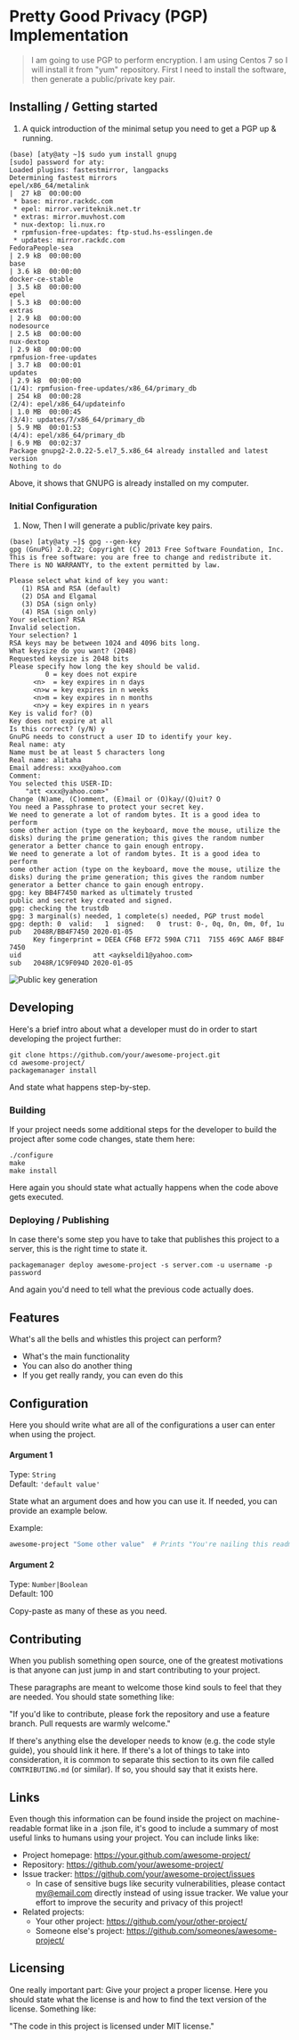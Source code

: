 # Pretty Good Privacy (PGP) Implementation

  > I am going to use PGP to perform encryption. I am using Centos 7  so I will install it from "yum" repository. First I need to install the software, then generate a public/private key pair.



## Installing / Getting started

1. A quick introduction of the minimal setup you need to get a PGP up &
running.

```shell
(base) [aty@aty ~]$ sudo yum install gnupg
[sudo] password for aty: 
Loaded plugins: fastestmirror, langpacks
Determining fastest mirrors
epel/x86_64/metalink                                                                                                           |  27 kB  00:00:00     
 * base: mirror.rackdc.com
 * epel: mirror.veriteknik.net.tr
 * extras: mirror.muvhost.com
 * nux-dextop: li.nux.ro
 * rpmfusion-free-updates: ftp-stud.hs-esslingen.de
 * updates: mirror.rackdc.com
FedoraPeople-sea                                                                                                               | 2.9 kB  00:00:00     
base                                                                                                                           | 3.6 kB  00:00:00     
docker-ce-stable                                                                                                               | 3.5 kB  00:00:00     
epel                                                                                                                           | 5.3 kB  00:00:00     
extras                                                                                                                         | 2.9 kB  00:00:00     
nodesource                                                                                                                     | 2.5 kB  00:00:00     
nux-dextop                                                                                                                     | 2.9 kB  00:00:00     
rpmfusion-free-updates                                                                                                         | 3.7 kB  00:00:01     
updates                                                                                                                        | 2.9 kB  00:00:00     
(1/4): rpmfusion-free-updates/x86_64/primary_db                                                                                | 254 kB  00:00:28     
(2/4): epel/x86_64/updateinfo                                                                                                  | 1.0 MB  00:00:45     
(3/4): updates/7/x86_64/primary_db                                                                                             | 5.9 MB  00:01:53     
(4/4): epel/x86_64/primary_db                                                                                                  | 6.9 MB  00:02:37     
Package gnupg2-2.0.22-5.el7_5.x86_64 already installed and latest version
Nothing to do
```

  Above, it shows that GNUPG is already installed on my computer.

### Initial Configuration

1. Now, Then I will generate a public/private key pairs.

```shell
(base) [aty@aty ~]$ gpg --gen-key
gpg (GnuPG) 2.0.22; Copyright (C) 2013 Free Software Foundation, Inc.
This is free software: you are free to change and redistribute it.
There is NO WARRANTY, to the extent permitted by law.

Please select what kind of key you want:
   (1) RSA and RSA (default)
   (2) DSA and Elgamal
   (3) DSA (sign only)
   (4) RSA (sign only)
Your selection? RSA
Invalid selection.
Your selection? 1
RSA keys may be between 1024 and 4096 bits long.
What keysize do you want? (2048) 
Requested keysize is 2048 bits
Please specify how long the key should be valid.
         0 = key does not expire
      <n>  = key expires in n days
      <n>w = key expires in n weeks
      <n>m = key expires in n months
      <n>y = key expires in n years
Key is valid for? (0) 
Key does not expire at all
Is this correct? (y/N) y
GnuPG needs to construct a user ID to identify your key.
Real name: aty
Name must be at least 5 characters long
Real name: alitaha
Email address: xxx@yahoo.com
Comment: 
You selected this USER-ID:
    "att <xxx@yahoo.com>"
Change (N)ame, (C)omment, (E)mail or (O)kay/(Q)uit? O
You need a Passphrase to protect your secret key.
We need to generate a lot of random bytes. It is a good idea to perform
some other action (type on the keyboard, move the mouse, utilize the
disks) during the prime generation; this gives the random number
generator a better chance to gain enough entropy.
We need to generate a lot of random bytes. It is a good idea to perform
some other action (type on the keyboard, move the mouse, utilize the
disks) during the prime generation; this gives the random number
generator a better chance to gain enough entropy.
gpg: key BB4F7450 marked as ultimately trusted
public and secret key created and signed.
gpg: checking the trustdb
gpg: 3 marginal(s) needed, 1 complete(s) needed, PGP trust model
gpg: depth: 0  valid:   1  signed:   0  trust: 0-, 0q, 0n, 0m, 0f, 1u
pub   2048R/BB4F7450 2020-01-05
      Key fingerprint = DEEA CF6B EF72 590A C711  7155 469C AA6F BB4F 7450
uid                  att <aykseldi1@yahoo.com>
sub   2048R/1C9F094D 2020-01-05
```
![Public key generation](https://github.com/aykseldi/PGP-Implementation/blob/master/Snapshot1.png)

## Developing

Here's a brief intro about what a developer must do in order to start developing
the project further:

```shell
git clone https://github.com/your/awesome-project.git
cd awesome-project/
packagemanager install
```

And state what happens step-by-step.

### Building

If your project needs some additional steps for the developer to build the
project after some code changes, state them here:

```shell
./configure
make
make install
```

Here again you should state what actually happens when the code above gets
executed.

### Deploying / Publishing

In case there's some step you have to take that publishes this project to a
server, this is the right time to state it.

```shell
packagemanager deploy awesome-project -s server.com -u username -p password
```

And again you'd need to tell what the previous code actually does.

## Features

What's all the bells and whistles this project can perform?
* What's the main functionality
* You can also do another thing
* If you get really randy, you can even do this

## Configuration

Here you should write what are all of the configurations a user can enter when
using the project.

#### Argument 1
Type: `String`  
Default: `'default value'`

State what an argument does and how you can use it. If needed, you can provide
an example below.

Example:
```bash
awesome-project "Some other value"  # Prints "You're nailing this readme!"
```

#### Argument 2
Type: `Number|Boolean`  
Default: 100

Copy-paste as many of these as you need.

## Contributing

When you publish something open source, one of the greatest motivations is that
anyone can just jump in and start contributing to your project.

These paragraphs are meant to welcome those kind souls to feel that they are
needed. You should state something like:

"If you'd like to contribute, please fork the repository and use a feature
branch. Pull requests are warmly welcome."

If there's anything else the developer needs to know (e.g. the code style
guide), you should link it here. If there's a lot of things to take into
consideration, it is common to separate this section to its own file called
`CONTRIBUTING.md` (or similar). If so, you should say that it exists here.

## Links

Even though this information can be found inside the project on machine-readable
format like in a .json file, it's good to include a summary of most useful
links to humans using your project. You can include links like:

- Project homepage: https://your.github.com/awesome-project/
- Repository: https://github.com/your/awesome-project/
- Issue tracker: https://github.com/your/awesome-project/issues
  - In case of sensitive bugs like security vulnerabilities, please contact
    my@email.com directly instead of using issue tracker. We value your effort
    to improve the security and privacy of this project!
- Related projects:
  - Your other project: https://github.com/your/other-project/
  - Someone else's project: https://github.com/someones/awesome-project/


## Licensing

One really important part: Give your project a proper license. Here you should
state what the license is and how to find the text version of the license.
Something like:

"The code in this project is licensed under MIT license."
